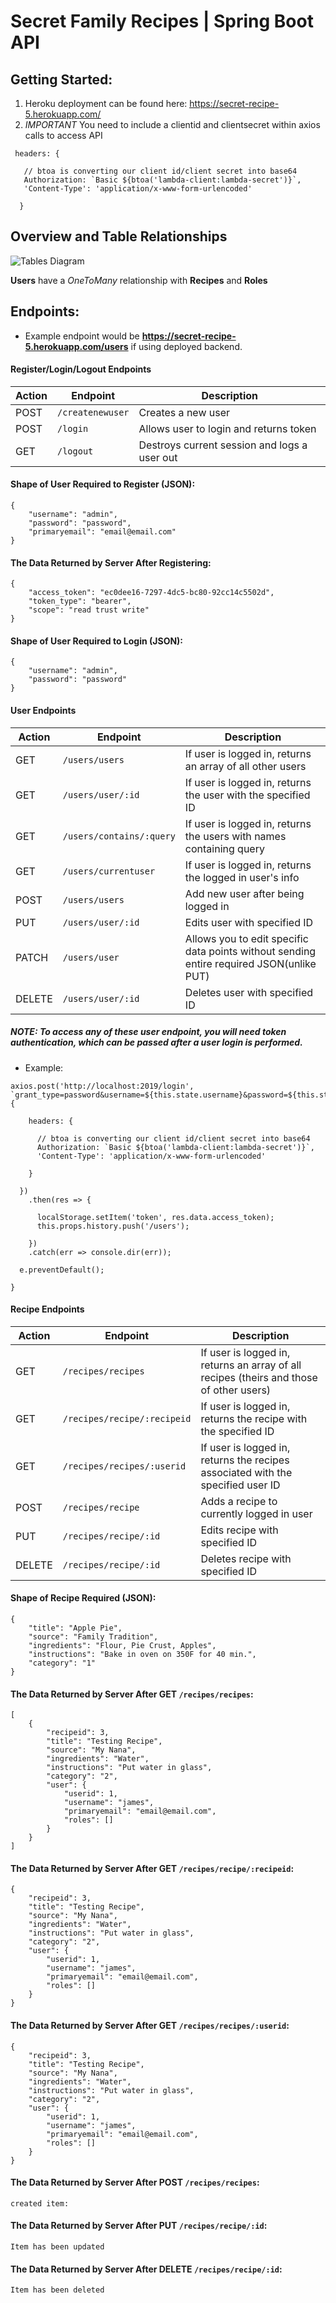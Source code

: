 
# Secret Family Recipes | Spring Boot API


## Getting Started:
1. Heroku deployment can be found here: <ins>https://secret-recipe-5.herokuapp.com/</ins></i></b>
2. *IMPORTANT* You need to include a clientid and clientsecret within axios calls to access API

```
 headers: {

   // btoa is converting our client id/client secret into base64
   Authorization: `Basic ${btoa('lambda-client:lambda-secret')}`,
   'Content-Type': 'application/x-www-form-urlencoded'

  }
```

## Overview and Table Relationships

![Tables Diagram](RECIPES.png)

**Users** have a *OneToMany* relationship with **Recipes** and **Roles**


## Endpoints:
* Example endpoint would be **https://secret-recipe-5.herokuapp.com/users** if using deployed backend.

#### Register/Login/Logout Endpoints

| Action | Endpoint | Description
|---|---|---|
| POST | `/createnewuser` | Creates a new user |
| POST | `/login` | Allows user to login and returns token |
| GET | `/logout` | Destroys current session and logs a user out |

#### Shape of User Required to Register (JSON):
```
{
    "username": "admin",
    "password": "password",
    "primaryemail": "email@email.com"
}
```
#### The Data Returned by Server After Registering:
```
{
    "access_token": "ec0dee16-7297-4dc5-bc80-92cc14c5502d",
    "token_type": "bearer",
    "scope": "read trust write"
}

```

#### Shape of User Required to Login (JSON):
```
{
    "username": "admin",
    "password": "password"
}

```

#### User Endpoints

| Action | Endpoint | Description
|---|---|---|
| GET | `/users/users` | If user is logged in, returns an array of all other users |
| GET | `/users/user/:id` | If user is logged in, returns the user with the specified ID |
| GET | `/users/contains/:query` | If user is logged in, returns the users with names containing query |
| GET | `/users/currentuser` | If user is logged in, returns the logged in user's info |
| POST| `/users/users` | Add new user after being logged in|
| PUT | `/users/user/:id` | Edits user with specified ID |
|PATCH| `/users/user` | Allows you to edit specific data points without sending entire required JSON(unlike PUT) |
| DELETE | `/users/user/:id` | Deletes user with specified ID |

##### NOTE: To access any of these user endpoint, you will need token authentication, which can be passed after a user login is performed.
  * Example:
  ```
axios.post('http://localhost:2019/login', `grant_type=password&username=${this.state.username}&password=${this.state.password}`, {

      headers: {

        // btoa is converting our client id/client secret into base64
        Authorization: `Basic ${btoa('lambda-client:lambda-secret')}`,
        'Content-Type': 'application/x-www-form-urlencoded'

      }

    })
      .then(res => {

        localStorage.setItem('token', res.data.access_token);
        this.props.history.push('/users');

      })
      .catch(err => console.dir(err));

    e.preventDefault();

  }
  ```

#### Recipe Endpoints

| Action | Endpoint | Description
|---|---|---|
| GET | `/recipes/recipes` | If user is logged in, returns an array of all recipes (theirs and those of other users) |
| GET | `/recipes/recipe/:recipeid` | If user is logged in, returns the recipe with the specified ID |
| GET | `/recipes/recipes/:userid` | If user is logged in, returns the recipes associated with the specified user ID |
| POST | `/recipes/recipe` | Adds a recipe to currently logged in user |
| PUT | `/recipes/recipe/:id` | Edits recipe with specified ID |
| DELETE | `/recipes/recipe/:id` | Deletes recipe with specified ID |

#### Shape of Recipe Required (JSON):
```
{
    "title": "Apple Pie",
    "source": "Family Tradition",
    "ingredients": "Flour, Pie Crust, Apples",
    "instructions": "Bake in oven on 350F for 40 min.",
    "category": "1"
}

```

#### The Data Returned by Server After GET `/recipes/recipes`:
```
[
    {
        "recipeid": 3,
        "title": "Testing Recipe",
        "source": "My Nana",
        "ingredients": "Water",
        "instructions": "Put water in glass",
        "category": "2",
        "user": {
            "userid": 1,
            "username": "james",
            "primaryemail": "email@email.com",
            "roles": []
        }
    }
]
```
#### The Data Returned by Server After GET `/recipes/recipe/:recipeid`:
```
{
    "recipeid": 3,
    "title": "Testing Recipe",
    "source": "My Nana",
    "ingredients": "Water",
    "instructions": "Put water in glass",
    "category": "2",
    "user": {
        "userid": 1,
        "username": "james",
        "primaryemail": "email@email.com",
        "roles": []
    }
}
```
#### The Data Returned by Server After GET `/recipes/recipes/:userid`:
```
{
    "recipeid": 3,
    "title": "Testing Recipe",
    "source": "My Nana",
    "ingredients": "Water",
    "instructions": "Put water in glass",
    "category": "2",
    "user": {
        "userid": 1,
        "username": "james",
        "primaryemail": "email@email.com",
        "roles": []
    }
}
```
#### The Data Returned by Server After POST `/recipes/recipes`:
```
created item:

```
#### The Data Returned by Server After PUT `/recipes/recipe/:id`:
```
Item has been updated

```
#### The Data Returned by Server After DELETE `/recipes/recipe/:id`:
```
Item has been deleted

```
